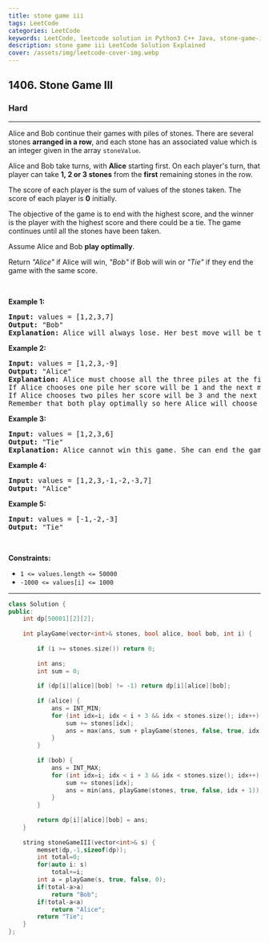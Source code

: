 ```yaml
---
title: stone game iii
tags: LeetCode
categories: LeetCode
keywords: LeetCode, leetcode solution in Python3 C++ Java, stone-game-iii solution
description: stone game iii LeetCode Solution Explained
cover: /assets/img/leetcode-cover-img.webp
---
```



<h2>1406. Stone Game III</h2><h3>Hard</h3><hr><div><p>Alice and Bob continue their&nbsp;games with piles of stones. There are several stones&nbsp;<strong>arranged in a row</strong>, and each stone has an associated&nbsp;value which is an integer given in the array&nbsp;<code>stoneValue</code>.</p>

<p>Alice and Bob take turns, with <strong>Alice</strong> starting first. On each player's turn, that player&nbsp;can take <strong>1, 2 or 3 stones</strong>&nbsp;from&nbsp;the <strong>first</strong> remaining stones in the row.</p>

<p>The score of each player is the sum of values of the stones taken. The score of each player is <strong>0</strong>&nbsp;initially.</p>

<p>The objective of the game is to end with the highest score, and the winner is the player with the highest score and there could be a tie. The game continues until all the stones have been taken.</p>

<p>Assume&nbsp;Alice&nbsp;and Bob&nbsp;<strong>play optimally</strong>.</p>

<p>Return <em>"Alice"</em> if&nbsp;Alice will win, <em>"Bob"</em> if Bob will win or <em>"Tie"</em> if they end the game with the same score.</p>

<p>&nbsp;</p>
<p><strong>Example 1:</strong></p>

<pre><strong>Input:</strong> values = [1,2,3,7]
<strong>Output:</strong> "Bob"
<strong>Explanation:</strong> Alice will always lose. Her best move will be to take three piles and the score become 6. Now the score of Bob is 7 and Bob wins.
</pre>

<p><strong>Example 2:</strong></p>

<pre><strong>Input:</strong> values = [1,2,3,-9]
<strong>Output:</strong> "Alice"
<strong>Explanation:</strong> Alice must choose all the three piles at the first move to win and leave Bob with negative score.
If Alice chooses one pile her score will be 1 and the next move Bob's score becomes 5. The next move Alice will take the pile with value = -9 and lose.
If Alice chooses two piles her score will be 3 and the next move Bob's score becomes 3. The next move Alice will take the pile with value = -9 and also lose.
Remember that both play optimally so here Alice will choose the scenario that makes her win.
</pre>

<p><strong>Example 3:</strong></p>

<pre><strong>Input:</strong> values = [1,2,3,6]
<strong>Output:</strong> "Tie"
<strong>Explanation:</strong> Alice cannot win this game. She can end the game in a draw if she decided to choose all the first three piles, otherwise she will lose.
</pre>

<p><strong>Example 4:</strong></p>

<pre><strong>Input:</strong> values = [1,2,3,-1,-2,-3,7]
<strong>Output:</strong> "Alice"
</pre>

<p><strong>Example 5:</strong></p>

<pre><strong>Input:</strong> values = [-1,-2,-3]
<strong>Output:</strong> "Tie"
</pre>

<p>&nbsp;</p>
<p><strong>Constraints:</strong></p>

<ul>
	<li><code>1 &lt;= values.length &lt;= 50000</code></li>
	<li><code>-1000&nbsp;&lt;= values[i] &lt;= 1000</code></li>
</ul></div>

---




```cpp
class Solution {
public:
    int dp[50001][2][2];
    
    int playGame(vector<int>& stones, bool alice, bool bob, int i) {
        
        if (i >= stones.size()) return 0;
        
        int ans;
        int sum = 0;
        
        if (dp[i][alice][bob] != -1) return dp[i][alice][bob];
        
        if (alice) {
            ans = INT_MIN;
            for (int idx=i; idx < i + 3 && idx < stones.size(); idx++) {
                sum += stones[idx];
                ans = max(ans, sum + playGame(stones, false, true, idx + 1));
            }
        }
        
        if (bob) {
            ans = INT_MAX;
            for (int idx=i; idx < i + 3 && idx < stones.size(); idx++) {
                sum += stones[idx];
                ans = min(ans, playGame(stones, true, false, idx + 1));
            }
        }
        
        return dp[i][alice][bob] = ans;
    }
    
    string stoneGameIII(vector<int>& s) {
        memset(dp,-1,sizeof(dp));
        int total=0;
        for(auto i: s)
            total+=i;
        int a = playGame(s, true, false, 0);
        if(total-a>a)
            return "Bob";
        if(total-a<a)
            return "Alice";
        return "Tie";
    }
};
```
